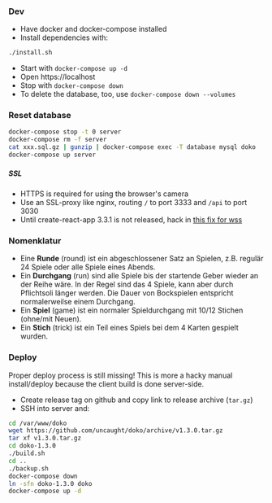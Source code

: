 ### Dev
- Have docker and docker-compose installed 
- Install dependencies with:
```bash
./install.sh
```
- Start with `docker-compose up -d`
- Open https://localhost
- Stop with `docker-compose down` 
- To delete the database, too, use `docker-compose down --volumes`

### Reset database
```bash
docker-compose stop -t 0 server
docker-compose rm -f server
cat xxx.sql.gz | gunzip | docker-compose exec -T database mysql doko
docker-compose up server
```

##### SSL
- HTTPS is required for using the browser's camera
- Use an SSL-proxy like nginx, routing `/` to port 3333 and `/api` to port 3030
- Until create-react-app 3.3.1 is not released, hack in [this fix for wss](https://github.com/facebook/create-react-app/pull/8079/commits/9585c26593e18296fe202bfea198130f9d0dbd34)


### Nomenklatur
- Eine **Runde** (round) ist ein abgeschlossener Satz an Spielen, z.B. regulär 24 Spiele oder alle Spiele eines Abends.
- Ein **Durchgang** (run) sind alle Spiele bis der startende Geber wieder an der Reihe wäre. In der Regel sind das 4 
Spiele, kann aber durch Pflichtsoli länger werden. Die Dauer von Bockspielen entspricht normalerweilse einem Durchgang.
- Ein **Spiel** (game) ist ein normaler Spieldurchgang mit 10/12 Stichen (ohne/mit Neuen). 
- Ein **Stich** (trick) ist ein Teil eines Spiels bei dem 4 Karten gespielt wurden.

### Deploy
Proper deploy process is still missing! This is more a hacky manual install/deploy 
because the client build is done server-side.

- Create release tag on github and copy link to release archive (`tar.gz`)
- SSH into server and:

```bash
cd /var/www/doko
wget https://github.com/uncaught/doko/archive/v1.3.0.tar.gz
tar xf v1.3.0.tar.gz
cd doko-1.3.0
./build.sh
cd ..
./backup.sh
docker-compose down
ln -sfn doko-1.3.0 doko
docker-compose up -d
```
